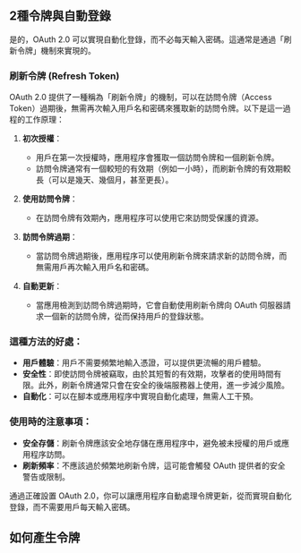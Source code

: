 



## 2種令牌與自動登錄

是的，OAuth 2.0 可以實現自動化登錄，而不必每天輸入密碼。這通常是通過「刷新令牌」機制來實現的。

### 刷新令牌 (Refresh Token)
OAuth 2.0 提供了一種稱為「刷新令牌」的機制，可以在訪問令牌（Access Token）過期後，無需再次輸入用戶名和密碼來獲取新的訪問令牌。以下是這一過程的工作原理：

1. **初次授權**：
   - 用戶在第一次授權時，應用程序會獲取一個訪問令牌和一個刷新令牌。
   - 訪問令牌通常有一個較短的有效期（例如一小時），而刷新令牌的有效期較長（可以是幾天、幾個月，甚至更長）。

2. **使用訪問令牌**：
   - 在訪問令牌有效期內，應用程序可以使用它來訪問受保護的資源。

3. **訪問令牌過期**：
   - 當訪問令牌過期後，應用程序可以使用刷新令牌來請求新的訪問令牌，而無需用戶再次輸入用戶名和密碼。

4. **自動更新**：
   - 當應用檢測到訪問令牌過期時，它會自動使用刷新令牌向 OAuth 伺服器請求一個新的訪問令牌，從而保持用戶的登錄狀態。

### 這種方法的好處：
- **用戶體驗**：用戶不需要頻繁地輸入憑證，可以提供更流暢的用戶體驗。
- **安全性**：即使訪問令牌被竊取，由於其短暫的有效期，攻擊者的使用時間有限。此外，刷新令牌通常只會在安全的後端服務器上使用，進一步減少風險。
- **自動化**：可以在腳本或應用程序中實現自動化處理，無需人工干預。

### 使用時的注意事項：
- **安全存儲**：刷新令牌應該安全地存儲在應用程序中，避免被未授權的用戶或應用程序訪問。
- **刷新頻率**：不應該過於頻繁地刷新令牌，這可能會觸發 OAuth 提供者的安全警告或限制。

通過正確設置 OAuth 2.0，你可以讓應用程序自動處理令牌更新，從而實現自動化登錄，而不需要用戶每天輸入密碼。

## 如何產生令牌

